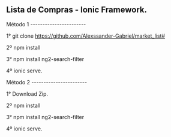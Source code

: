 Lista de Compras - Ionic Framework.
------------------------------------

Método 1 -----------------------


  1° git clone https://github.com/Alexssander-Gabriel/market_list#
  
  2º npm install 
  
  3° npm install ng2-search-filter
  
  4º ionic serve.
  
Método 2 -----------------------

  1° Download Zip.
  
  2º npm install 
  
  3° npm install ng2-search-filter
  
  4º ionic serve.
  
  
  
  
